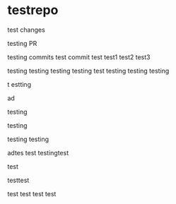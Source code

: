 # testrepo

test changes

testing PR

testing commits
test commit
test
test1
test2
test3

testing
testing
testing
testing
test
testing
testing
testing

t
estting

ad

testing

testing


testing
testing


adtes
test
testingtest

test

testtest

test
test
test
test

